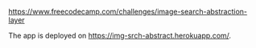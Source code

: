https://www.freecodecamp.com/challenges/image-search-abstraction-layer

The app is deployed on https://img-srch-abstract.herokuapp.com/.

